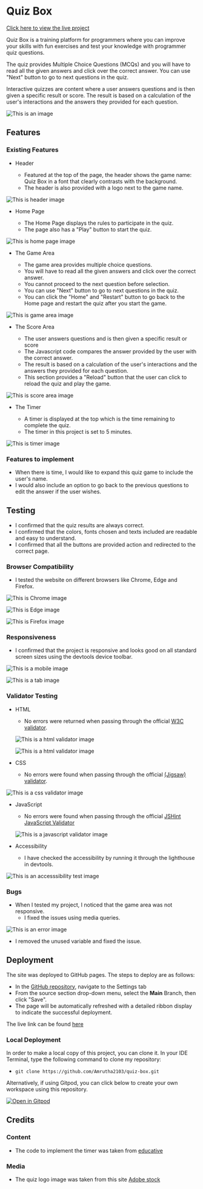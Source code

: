 # **Quiz Box**

[Click here to view the live project](https://amrutha2103.github.io/quiz-box/)

Quiz Box is a training platform for programmers where you can improve your skills with fun exercises and test your knowledge with programmer quiz questions.

The quiz provides Multiple Choice Questions (MCQs) and you will have to read all the given answers and click over the correct answer. You can use "Next" button to go to next questions in the quiz.

Interactive quizzes are content where a user answers questions and is then given a specific result or score. The result is based on a calculation of the user's interactions and the answers they provided for each question.

![This is an image](documentation/readme1.jpg)

## **Features**

### **Existing Features**

- Header

    * Featured at the top of the page, the header shows the game name: Quiz Box in a font that clearly contrasts with the background.
    * The header is also provided with a logo next to the game name.

![This is header image](documentation/readme2.jpg)

- Home Page

    * The Home Page displays the rules to participate in the quiz.
    * The page also has a "Play" button to start the quiz.

![This is home page image](documentation/readme-home.jpg)

- The Game Area

    * The game area provides multiple choice questions.
    * You will have to read all the given answers and click over the correct answer.
    * You cannot proceed to the next question before selection.
    * You can use "Next" button to go to next questions in the quiz.
    * You can click the "Home" and "Restart" button to go back to the Home page and restart the quiz after you start the game. 
    
![This is game area image](documentation/readme3.jpg)

- The Score Area

    * The user answers questions and is then given a specific result or score
    * The Javascript code compares the answer provided by the user with the correct answer.
    * The result is based on a calculation of the user's interactions and the answers they provided for each question.
    * This section provides a "Reload" button that the user can click to reload the quiz and play the game.

![This is score area image](documentation/readme4.jpg)

- The Timer

    * A timer is displayed at the top which is the time remaining to complete the quiz.
    * The timer in this project is set to 5 minutes.

![This is timer image](documentation/readme-timer.jpg)

### **Features to implement**

- When there is time, I would like to expand this quiz game to include the user's name.
- I would also include an option to go back to the previous questions to edit the answer if the user wishes.

## **Testing**

- I confirmed that the quiz results are always correct.
- I confirmed that the colors, fonts chosen and texts included are readable and easy to understand.
- I confirmed that all the buttons are provided action and redirected to the correct page.

### **Browser Compatibility**

- I tested the website on different browsers like Chrome, Edge and Firefox.

![This is Chrome image](documentation/readme-chrome.jpg)

![This is Edge image](documentation/readme-edge.jpg)

![This is Firefox image](documentation/readme-firefox.jpg)

### **Responsiveness**

- I confirmed that the project is responsive and looks good on all standard screen sizes using the devtools device toolbar.

![This is a mobile image](documentation/readme-mob.jpg)

![This is a tab image](documentation/readme-tab.jpg)

### **Validator Testing** 

- HTML
  * No errors were returned when passing through the official [W3C validator](https://validator.w3.org/nu/?doc=https%3A%2F%2Famrutha2103.github.io%2Fquiz-box%2F).

  ![This is a html validator image](documentation/readme-index.jpg) 

  ![This is a html validator image](documentation/readme-quiz.jpg) 

- CSS
  * No errors were found when passing through the official [(Jigsaw) validator](https://jigsaw.w3.org/css-validator/validator?uri=https%3A%2F%2Famrutha2103.github.io%2Fquiz-box%2F&profile=css3svg&usermedium=all&warning=1&vextwarning=&lang=en).

![This is a css validator image](documentation/readme-css.jpg) 

- JavaScript
  * No errors were found when passing through the official [JSHint JavaScript Validator](https://jshint.com/)

  ![This is a javascript validator image](documentation/readme-js.jpg) 

- Accessibility
  * I have checked the accessibility by running it through the lighthouse in devtools.

![This is an accesssibility test image](documentation/readme-accessibility.jpg)

### **Bugs**

- When I tested my project, I noticed that the game area was not responsive.
  - I fixed the issues using media queries.

![This is an error image](documentation/readme-testing.png) 

  - I removed the unused variable and fixed the issue.

## **Deployment**

The site was deployed to GitHub pages. The steps to deploy are as follows: 
  - In the [GitHub repository](https://github.com/Amrutha2103/quiz-box), navigate to the Settings tab 
  - From the source section drop-down menu, select the **Main** Branch, then click "Save".
  - The page will be automatically refreshed with a detailed ribbon display to indicate the successful deployment.

The live link can be found [here](https://amrutha2103.github.io/quiz-box/)

### Local Deployment

In order to make a local copy of this project, you can clone it. In your IDE Terminal, type the following command to clone my repository:

- `git clone https://github.com/Amrutha2103/quiz-box.git`

Alternatively, if using Gitpod, you can click below to create your own workspace using this repository.

[![Open in Gitpod](https://gitpod.io/button/open-in-gitpod.svg)](https://gitpod.io/#https://github.com/Amrutha2103/quiz-box)

## **Credits**


### **Content**

- The code to implement the timer was taken from [educative](https://www.educative.io/answers/how-to-create-a-countdown-timer-using-javascript)


### **Media**

- The quiz logo image was taken from this site [Adobe stock](https://stock.adobe.com/search?k=quiz+logo)

